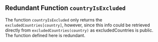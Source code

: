 ## Redundant Function `countryIsExcluded`

The function `countryIsExcluded` only returns the `excludedCountries[country]`, however, since this info could be retrieved directly from `excludedCountries(country)` as excludedCountries is public. The function defined here is redundant.

